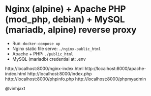# Nginx (alpine) + Apache PHP (mod_php, debian) + MySQL (mariadb, alpine) reverse proxy
- Run: `docker-compose up`
- Nginx static file serve: `./nginx-public_html`
- Apache + PHP: `./public_html`
- MySQL (mariadb) credential at: .env

http://localhost:8000/nginx-index.html
http://localhost:8000/apache-index.html
http://localhost:8000/index.php
http://localhost:8000/phpinfo.php
http://localhost:8000/phpmyadmin

@vinhjaxt